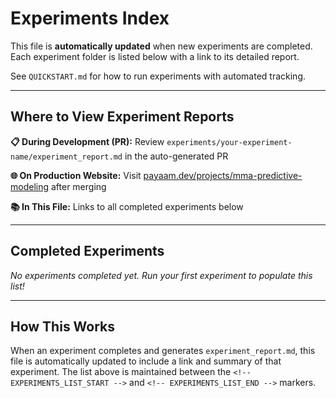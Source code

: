 # Experiments Index

This file is **automatically updated** when new experiments are completed. Each experiment folder is listed below with a link to its detailed report.

See `QUICKSTART.md` for how to run experiments with automated tracking.

---

## Where to View Experiment Reports

**📋 During Development (PR):** Review `experiments/your-experiment-name/experiment_report.md` in the auto-generated PR

**🌐 On Production Website:** Visit [payaam.dev/projects/mma-predictive-modeling](https://payaam.dev/projects/mma-predictive-modeling) after merging

**📚 In This File:** Links to all completed experiments below

---

## Completed Experiments

<!-- EXPERIMENTS_LIST_START -->

_No experiments completed yet. Run your first experiment to populate this list!_

<!-- EXPERIMENTS_LIST_END -->

---

## How This Works

When an experiment completes and generates `experiment_report.md`, this file is automatically updated to include a link and summary of that experiment. The list above is maintained between the `<!-- EXPERIMENTS_LIST_START -->` and `<!-- EXPERIMENTS_LIST_END -->` markers.
